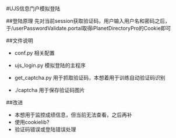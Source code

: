 #UJS信息门户模拟登陆

##登陆原理
先对当前session获取验证码，用户输入用户名和密码之后，于/userPasswordValidate.portal取得iPlanetDirectoryPro的Cookie即可

##文件说明
* conf.py
    相关配置

* ujs_login.py
    模拟登陆的主程序

* get_captcha.py
    用于抓取验证码，本想着用于训练自动验证码识别

* ./captcha
    用于保存验证码图片

##改进
* 本想用于监控成绩信息，但当前无法查看，之后再补
* 使用cookielib?
* 验证码错误或登陆错误处理